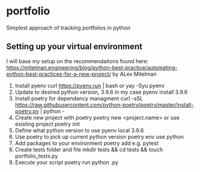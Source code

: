# portfolio
Simplest approach of tracking portfolios in python

## Setting up your virtual environment

I will base my setup on the recommendaitons found here:
https://mitelman.engineering/blog/python-best-practice/automating-python-best-practices-for-a-new-project/
by ALex Mitelman

1. Install pyenv
        curl https://pyenv.run | bash
or
        yay -Syu pyenv
2. Update to desired python version, 3.9.6 in my case
        pyenv install 3.9.6
3. Install poetry for dependency managment
        curl -sSL https://raw.githubusercontent.com/python-poetry/poetry/master/install-poetry.py | python -
4. Create new project with poetry
        poetry new <project.name>
or use existing project
        poetry init
6. Define what python version to use
        pyenv local 3.9.6
7. Use poetry to pick up current python version
        poetry env use python
8. Add packages to your environment
        poetry add <package-name>
        e.g. pytest
9. Create tests folder and file
        mkdir tests && cd tests && touch portfolio_tests.py
10. Execute your script
        poetry run python <filename>.py


